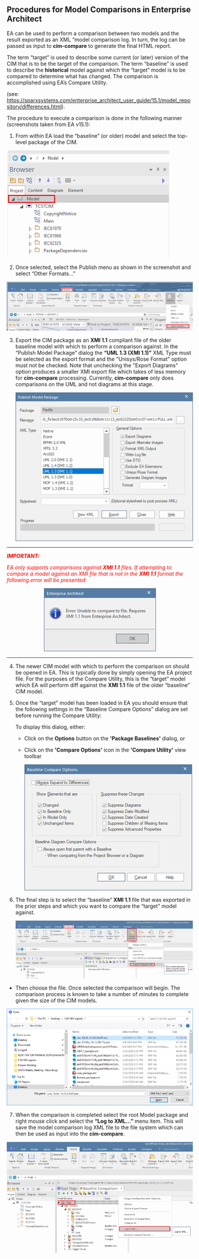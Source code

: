 Procedures for Model Comparisons in Enterprise Architect
--------------------------------------------------------

EA can be used to perform a comparison between two models and the result
exported as an XML “model comparison log. In turn, the log can be passed as
input to **cim-compare** to generate the final HTML report.

The term “target” is used to describe some current (or later) version of the CIM
that is to be the target of the comparison. The term “baseline” is used to
describe the **historical** model against which the “target” model is to be
compared to determine what has changed. The comparison is accomplished using
EA’s Compare Utility.

(see:
<https://sparxsystems.com/enterprise_architect_user_guide/15.1/model_repository/differences.html>).

The procedure to execute a comparison is done in the following manner
(screenshots taken from EA v15.1):

1.  From within EA load the “baseline” (or older) model and select the top-level package of the CIM.

   <p align="left">
      <img src="media/e2528011d22641e9be29fd4616c07ac1.png">
   </p>

2.  Once selected, select the Publish menu as shown in the screenshot and select “Other Formats…”

   <p align="left">
      <img src="media/d0a6a671e1360aaafca37aa4891669fc.png">
   </p>

3. Export the CIM package as an **XMI 1.1** compliant file of the older baseline model with which to perform a comparison against. In the “Publish Model Package” dialog the **“UML 1.3 (XMI 1.1)”** XML Type must be selected as the export format and the "Unisys/Rose Format" option must not be checked. Note that unchecking the "Export Diagrams" option produces a smaller XMI export file which takes of less memory for **cim-compare** processing. Currently, **cim-compare** only does comparisons on the UML and not diagrams at this stage. 

   <p align="left">
      <img src="media/8c826de7743d558a12383f7d89406bb2.png">
   </p>

---
<span style="color:red">_**IMPORTANT:**_</span>

<span style="color:red">*EA only supports comparisons against **XMI 1.1** files. If attempting to compare a model against an XMI file that is not in the **XMI 1.1** format the following error will be presented:*</span>

<p align="center">
  <img src="media/26d8f8b098e62a1d71ea37457d334800.png">
</p>

---


4. The newer CIM model with which to perform the comparison on should be opened in EA. This is typically done by simply opening the EA project file. For the purposes of the Compare Utility, this is the “target” model which EA will perform diff against the **XMI 1.1** file of the older “baseline” CIM model.

5. Once the “target” model has been loaded in EA you should ensure that the following settings in the “Baseline Compare Options” dialog are set before running the Compare Utility:

   To display this dialog, either:
   - Click on the **Options** button on the **'Package Baselines'** dialog, or
   - Click on the **'Compare Options'** icon in the **'Compare Utility'** view toolbar

      <p align="left">
        <img src="media/44acf6e48466976f4adb303b9eec083c.png">
      </p>


6. The final step is to select the “baseline” **XMI 1.1** file that was exported in the prior steps and which you want to compare the “target” model against.

   <p align="left">
     <img src="media/f895226492ab953908a2a538bce887c7.png">
   </p>

-   Then choose the file.  Once selected the comparison will begin. The comparison process is known to take a number of minutes to complete given the size of the CIM models.

   <p align="left">
     <img src="media/d5611f5e304ce9684e8ac662ce43ad25.png">
   </p>


7.   When the comparison is completed select the root Model package and right mouse click and select the **“Log to XML…”** menu item. This will save the model comparison log XML file to the file system which can then be used as input into the **cim-compare**.

   <p align="left">
     <img src="media/b2f18adca9689032cd3bfbf05f532c3c.png">
   </p>
